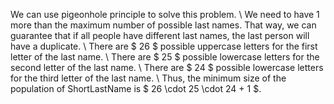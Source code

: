 We can use pigeonhole principle to solve this problem. \\
We need to have 1 more than the maximum number of possible last names.
That way, we can guarantee that if all people have different last names, the last person will have a duplicate. \\
There are $ 26 $ possible uppercase letters for the first letter of the last name. \\
There are $ 25 $ possible lowercase letters for the second letter of the last name. \\
There are $ 24 $ possible lowercase letters for the third letter of the last name. \\
Thus, the minimum size of the population of ShortLastName is $ 26 \cdot 25 \cdot 24 + 1 $.
